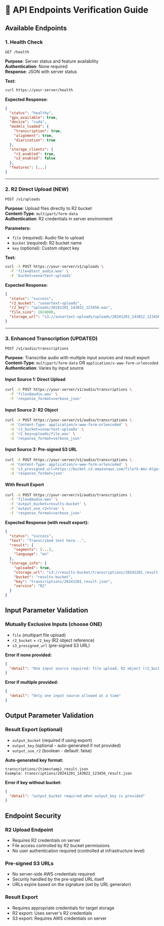 # 📡 API Endpoints Verification Guide

## Available Endpoints

### **1. Health Check**
```
GET /health
```
**Purpose**: Server status and feature availability  
**Authentication**: None required  
**Response**: JSON with server status

**Test:**
```bash
curl https://your-server/health
```

**Expected Response:**
```json
{
  "status": "healthy",
  "gpu_available": true,
  "device": "cuda",
  "models_loaded": {
    "transcription": true,
    "alignment": true,
    "diarization": true
  },
  "storage_clients": {
    "r2_enabled": true,
    "s3_enabled": false
  },
  "features": [...]
}
```

---

### **2. R2 Direct Upload (NEW)**
```
POST /v1/uploads
```
**Purpose**: Upload files directly to R2 bucket  
**Content-Type**: `multipart/form-data`  
**Authentication**: R2 credentials in server environment

**Parameters:**
- `file` (required): Audio file to upload
- `bucket` (required): R2 bucket name  
- `key` (optional): Custom object key

**Test:**
```bash
curl -X POST https://your-server/v1/uploads \
  -F 'file=@test_audio.wav' \
  -F 'bucket=sonartext-uploads'
```

**Expected Response:**
```json
{
  "status": "success",
  "r2_bucket": "sonartext-uploads",
  "r2_key": "uploads/20241201_143022_123456.wav",
  "file_size": 1024000,
  "storage_url": "s3://sonartext-uploads/uploads/20241201_143022_123456.wav"
}
```

---

### **3. Enhanced Transcription (UPDATED)**
```
POST /v1/audio/transcriptions
```
**Purpose**: Transcribe audio with multiple input sources and result export  
**Content-Type**: `multipart/form-data` OR `application/x-www-form-urlencoded`  
**Authentication**: Varies by input source

#### **Input Source 1: Direct Upload**
```bash
curl -X POST https://your-server/v1/audio/transcriptions \
  -F 'file=@audio.wav' \
  -F 'response_format=verbose_json'
```

#### **Input Source 2: R2 Object**
```bash
curl -X POST https://your-server/v1/audio/transcriptions \
  -H 'Content-Type: application/x-www-form-urlencoded' \
  -d 'r2_bucket=sonartext-uploads' \
  -d 'r2_key=uploads/file.wav' \
  -d 'response_format=verbose_json'
```

#### **Input Source 3: Pre-signed S3 URL**
```bash
curl -X POST https://your-server/v1/audio/transcriptions \
  -H 'Content-Type: application/x-www-form-urlencoded' \
  -d 's3_presigned_url=https://bucket.s3.amazonaws.com/file?X-Amz-Algorithm=...' \
  -d 'response_format=json'
```

#### **With Result Export**
```bash
curl -X POST https://your-server/v1/audio/transcriptions \
  -F 'file=@audio.wav' \
  -F 'output_bucket=results-bucket' \
  -F 'output_use_r2=true' \
  -F 'response_format=verbose_json'
```

**Expected Response (with result export):**
```json
{
  "status": "success",
  "text": "Transcribed text here...",
  "result": {
    "segments": [...],
    "language": "en"
  },
  "storage_info": {
    "uploaded": true,
    "storage_url": "s3://results-bucket/transcriptions/20241201_result.json",
    "bucket": "results-bucket", 
    "key": "transcriptions/20241201_result.json",
    "service": "R2"
  }
}
```

## Input Parameter Validation

### **Mutually Exclusive Inputs (choose ONE)**
- `file` (multipart file upload)
- `r2_bucket` + `r2_key` (R2 object reference)
- `s3_presigned_url` (pre-signed S3 URL)

**Error if none provided:**
```json
{
  "detail": "One input source required: file upload, R2 object (r2_bucket+r2_key), or s3_presigned_url"
}
```

**Error if multiple provided:**
```json
{
  "detail": "Only one input source allowed at a time"
}
```

## Output Parameter Validation

### **Result Export (optional)**
- `output_bucket` (required if using export)
- `output_key` (optional - auto-generated if not provided)
- `output_use_r2` (boolean - default: false)

**Auto-generated key format:**
```
transcriptions/{timestamp}_result.json
Example: transcriptions/20241201_143022_123456_result.json
```

**Error if key without bucket:**
```json
{
  "detail": "output_bucket required when output_key is provided"
}
```

## Endpoint Security

### **R2 Upload Endpoint**
- Requires R2 credentials on server
- File access controlled by R2 bucket permissions
- No user authentication required (controlled at infrastructure level)

### **Pre-signed S3 URLs**
- No server-side AWS credentials required
- Security handled by the pre-signed URL itself
- URLs expire based on the signature (set by URL generator)

### **Result Export**
- Requires appropriate credentials for target storage
- R2 export: Uses server's R2 credentials
- S3 export: Requires AWS credentials on server 